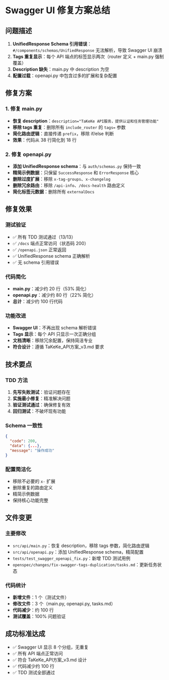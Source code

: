 # Swagger UI 修复方案总结

## 问题描述
1. **UnifiedResponse Schema 引用错误**：`#/components/schemas/UnifiedResponse` 无法解析，导致 Swagger UI 崩溃
2. **Tags 重复显示**：每个 API 端点的标签显示两次（router 定义 + main.py 强制覆盖）
3. **Description 缺失**：main.py 中 description 为空
4. **配置过载**：openapi.py 中包含过多的扩展和复杂配置

## 修复方案

### 1. 修复 main.py
- **恢复 description**：`description="TaKeKe API服务，提供认证和任务管理功能"`
- **移除 tags 重复**：删除所有 `include_router` 的 `tags=` 参数
- **简化路由逻辑**：直接传递 `prefix`，移除 if/else 判断
- **效果**：代码从 38 行简化到 18 行

### 2. 修复 openapi.py
- **添加 UnifiedResponse schema**：与 `auth/schemas.py` 保持一致
- **精简示例数据**：只保留 `SuccessResponse` 和 `ErrorResponse` 核心
- **删除过度扩展**：移除 `x-tag-groups`、`x-changelog`
- **删除冗余路由**：移除 `/api-info`、`/docs-health` 路由定义
- **简化标签元数据**：删除所有 `externalDocs`

## 修复效果

### 测试验证
- ✅ 所有 TDD 测试通过（13/13）
- ✅ `/docs` 端点正常访问（状态码 200）
- ✅ `/openapi.json` 正常返回
- ✅ UnifiedResponse schema 正确解析
- ✅ 无 schema 引用错误

### 代码简化
- **main.py**：减少约 20 行（53% 简化）
- **openapi.py**：减少约 80 行（22% 简化）
- **总计**：减少约 100 行代码

### 功能改进
- **Swagger UI**：不再出现 schema 解析错误
- **Tags 显示**：每个 API 只显示一次正确分组
- **文档清晰**：移除冗余配置，保持简洁专业
- **符合设计**：遵循 TaKeKe_API方案_v3.md 要求

## 技术要点

### TDD 方法
1. **先写失败测试**：验证问题存在
2. **实施最小修复**：精准解决问题
3. **验证测试通过**：确保修复有效
4. **回归测试**：不破坏现有功能

### Schema 一致性
```json
{
  "code": 200,
  "data": {...},
  "message": "操作成功"
}
```

### 配置简洁化
- 移除不必要的 `x-` 扩展
- 删除重复的路由定义
- 精简示例数据
- 保持核心功能完整

## 文件变更

### 主要修改
- `src/api/main.py`：恢复 description，移除 tags 参数，简化路由逻辑
- `src/api/openapi.py`：添加 UnifiedResponse schema，精简配置
- `tests/test_swagger_openapi_fix.py`：新增 TDD 测试用例
- `openspec/changes/fix-swagger-tags-duplication/tasks.md`：更新任务状态

### 代码统计
- **新增文件**：1 个（测试文件）
- **修改文件**：3 个（main.py, openapi.py, tasks.md）
- **代码减少**：约 100 行
- **测试覆盖**：100% 问题验证

## 成功标准达成
- ✅ Swagger UI 显示 8 个分组，无重复
- ✅ 所有 API 端点正常访问
- ✅ 符合 TaKeKe_API方案_v3.md 设计
- ✅ 代码减少约 100 行
- ✅ TDD 测试全部通过